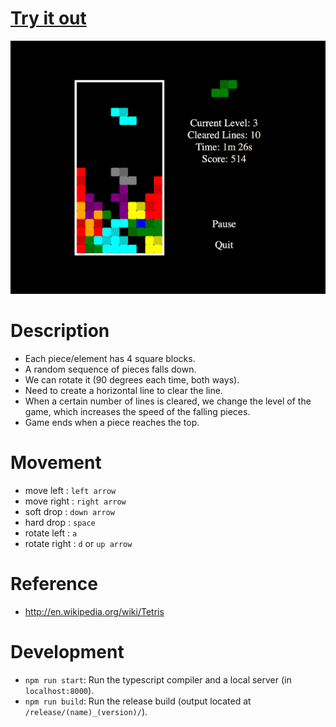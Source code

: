 # [Try it out](http://nbpt.eu/games/tetris/)

![Screen shot](/images/tetris_screenshot.png)

# Description

-   Each piece/element has 4 square blocks.
-   A random sequence of pieces falls down.
-   We can rotate it (90 degrees each time, both ways).
-   Need to create a horizontal line to clear the line.
-   When a certain number of lines is cleared, we change the level of the game, which increases the speed of the falling pieces.
-   Game ends when a piece reaches the top.

# Movement

-   move left : `left arrow`
-   move right : `right arrow`
-   soft drop : `down arrow`
-   hard drop : `space`
-   rotate left : `a`
-   rotate right : `d` or `up arrow`

# Reference

-   http://en.wikipedia.org/wiki/Tetris

# Development

-   `npm run start`: Run the typescript compiler and a local server (in `localhost:8000`).
-   `npm run build`: Run the release build (output located at `/release/(name)_(version)/`).
